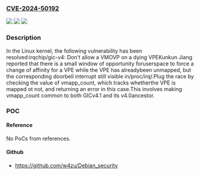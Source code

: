 ### [CVE-2024-50192](https://cve.mitre.org/cgi-bin/cvename.cgi?name=CVE-2024-50192)
![](https://img.shields.io/static/v1?label=Product&message=Linux&color=blue)
![](https://img.shields.io/static/v1?label=Version&message=64edfaa9a234%3C%20b7d7b7fc876f%20&color=brighgreen)
![](https://img.shields.io/static/v1?label=Vulnerability&message=n%2Fa&color=brighgreen)

### Description

In the Linux kernel, the following vulnerability has been resolved:irqchip/gic-v4: Don't allow a VMOVP on a dying VPEKunkun Jiang reported that there is a small window of opportunity foruserspace to force a change of affinity for a VPE while the VPE has alreadybeen unmapped, but the corresponding doorbell interrupt still visible in/proc/irq/.Plug the race by checking the value of vmapp_count, which tracks whetherthe VPE is mapped ot not, and returning an error in this case.This involves making vmapp_count common to both GICv4.1 and its v4.0ancestor.

### POC

#### Reference
No PoCs from references.

#### Github
- https://github.com/w4zu/Debian_security

